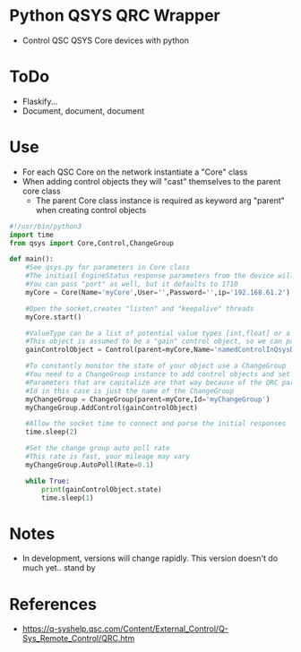 # Python QSYS QRC Wrapper
* Control QSC QSYS Core devices with python

# ToDo
* Flaskify... 
* Document, document, document

# Use
* For each QSC Core on the network instantiate a "Core" class
* When adding control objects they will "cast" themselves to the parent core class
    * The parent Core class instance is required as keyword arg "parent" when creating control objects
```python
#!/usr/bin/python3
import time
from qsys import Core,Control,ChangeGroup

def main():
    #See qsys.py for parameters in Core class
    #The initiail EngineStatus response parameters from the device will get added to Core.__dict__
    #You can pass "port" as well, but it defaults to 1710
    myCore = Core(Name='myCore',User='',Password='',ip='192.168.61.2')

    #Open the socket,creates "listen" and "keepalive" threads
    myCore.start()

    #ValueType can be a list of potential value types [int,float] or a single type "str" etc
    #This object is assumed to be a "gain" control object, so we can pass [int,float]
    gainControlObject = Control(parent=myCore,Name='namedControlInQsysDesigner',ValueType=[int,float])

    #To constantly monitor the state of your object use a ChangeGroup
    #You need to a ChangeGroup instance to add control objects and set polling rates
    #Parameters that are capitalize are that way because of the QRC parameter protocol
    #Id in this case is just the name of the ChangeGroup
    myChangeGroup = ChangeGroup(parent=myCore,Id='myChangeGroup')
    myChangeGroup.AddControl(gainControlObject)

    #Allow the socket time to connect and parse the initial responses
    time.sleep(2)

    #Set the change group auto poll rate
    #This rate is fast, your mileage may vary
    myChangeGroup.AutoPoll(Rate=0.1)

    while True:
        print(gainControlObject.state)
        time.sleep(1)

```

# Notes
* In development, versions will change rapidly. This version doesn't do much yet.. stand by

# References
* https://q-syshelp.qsc.com/Content/External_Control/Q-Sys_Remote_Control/QRC.htm
